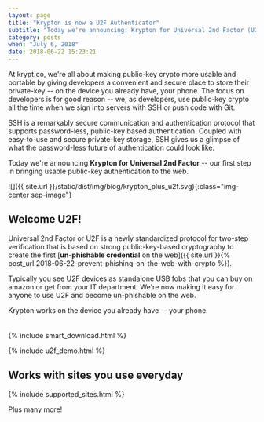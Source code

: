 ```yaml
---
layout: page
title: "Krypton is now a U2F Authenticator"
subtitle: "Today we're announcing: Krypton for Universal 2nd Factor (U2F). This is our first step in bringing usable public-key authentication to the web."
category: posts
when: "July 6, 2018"
date: 2018-06-22 15:23:21
---
```


At krypt.co, we're all about making public-key crypto more usable and portable by giving developers a convenient and secure place to store their private-key -- on the device you already have, your phone. The focus on developers is for good reason -- we, as developers, use public-key crypto all the time when we sign into servers with SSH or push code with Git.

SSH is a remarkably secure communication and authentication protocol that supports password-less, public-key based authentication. Coupled with easy-to-use and secure private-key storage, SSH gives us a glimpse of what the password-less future of authentication could look like.

Today we're announcing **Krypton for Universal 2nd Factor** -- our first step in bringing usable public-key authentication to the web.

![]({{ site.url }}/static/dist/img/blog/krypton_plus_u2f.svg){:class="img-center sep-image"}

## Welcome U2F!
Universal 2nd Factor or U2F is a newly standardized protocol for two-step verification that is based on strong public-key-based cryptography to create the first [**un-phishable credential** on the web]({{ site.url }}{% post_url 2018-06-22-prevent-phishing-on-the-web-with-crypto %}). 

Typically you see U2F devices as standalone USB fobs that you can buy on amazon or get from your IT department. We're now making it easy for anyone to use U2F and become un-phishable on the web.

Krypton works on the device you already have -- your phone. 
<br>
<br>
<br>
{% include smart_download.html %}

{% include u2f_demo.html %}

## Works with sites you use everyday

{% include supported_sites.html %}
<br>
<div class="center">
    <p>Plus many more!</p>
</div>

